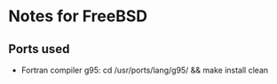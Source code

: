Notes for FreeBSD
=================

Ports used
----------
- Fortran compiler g95: cd /usr/ports/lang/g95/ && make install clean
